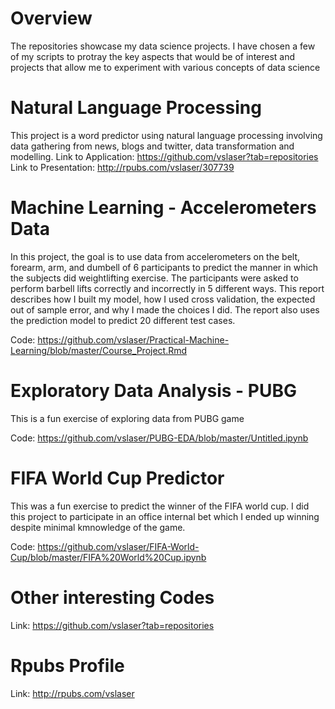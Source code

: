 # Overview
The repositories showcase my data science projects. I have chosen a few of my scripts to protray the key aspects that would be of interest and projects that allow me to experiment with various concepts of data science

# Natural Language Processing
This project is a word predictor using natural language processing involving data gathering from news, blogs and twitter, data transformation and modelling.
Link to Application: https://github.com/vslaser?tab=repositories
Link to Presentation: http://rpubs.com/vslaser/307739

# Machine Learning - Accelerometers Data
In this project, the goal is to use data from accelerometers on the belt, forearm, arm, and dumbell of 6 participants to predict the manner in which the subjects did weightlifting exercise. The participants were asked to perform barbell lifts correctly and incorrectly in 5 different ways. This report describes how I built my model, how I used cross validation, the expected out of sample error, and why I made the choices I did. The report also uses the  prediction model to predict 20 different test cases.

Code: https://github.com/vslaser/Practical-Machine-Learning/blob/master/Course_Project.Rmd

# Exploratory Data Analysis - PUBG
This is a fun exercise of exploring data from PUBG game

Code: https://github.com/vslaser/PUBG-EDA/blob/master/Untitled.ipynb

# FIFA World Cup Predictor
This was a fun exercise to predict the winner of the FIFA world cup. I did this project to participate in an office internal bet which I ended up winning despite minimal kmnowledge of the game.

Code: https://github.com/vslaser/FIFA-World-Cup/blob/master/FIFA%20World%20Cup.ipynb

# Other interesting Codes
Link: https://github.com/vslaser?tab=repositories

# Rpubs Profile
Link: http://rpubs.com/vslaser
